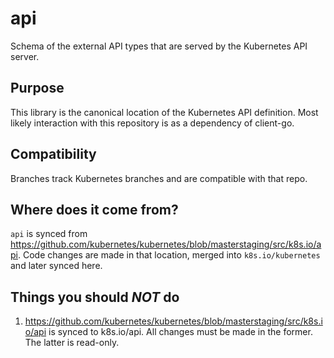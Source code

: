 # api

Schema of the external API types that are served by the Kubernetes API server.

## Purpose

This library is the canonical location of the Kubernetes API definition. Most likely interaction with this repository is as a dependency of client-go.

## Compatibility

Branches track Kubernetes branches and are compatible with that repo.

## Where does it come from?

`api` is synced from https://github.com/kubernetes/kubernetes/blob/masterstaging/src/k8s.io/api. Code changes are made in that location, merged into `k8s.io/kubernetes` and later synced here.

## Things you should *NOT* do

1. https://github.com/kubernetes/kubernetes/blob/masterstaging/src/k8s.io/api is synced to k8s.io/api. All changes must be made in the former. The latter is read-only.
